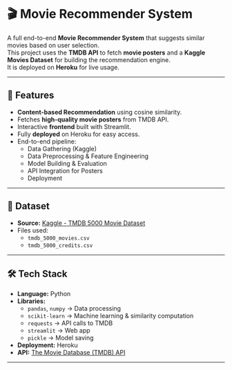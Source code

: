 # 🎬 Movie Recommender System

A full end-to-end **Movie Recommender System** that suggests similar movies based on user selection.  
This project uses the **TMDB API** to fetch **movie posters** and a **Kaggle Movies Dataset** for building the recommendation engine.  
It is deployed on **Heroku** for live usage.

---

## 🚀 Features
- **Content-based Recommendation** using cosine similarity.
- Fetches **high-quality movie posters** from TMDB API.
- Interactive **frontend** built with Streamlit.
- Fully **deployed** on Heroku for easy access.
- End-to-end pipeline:
  - Data Gathering (Kaggle)
  - Data Preprocessing & Feature Engineering
  - Model Building & Evaluation
  - API Integration for Posters
  - Deployment

---

## 📂 Dataset
- **Source:** [Kaggle - TMDB 5000 Movie Dataset](https://www.kaggle.com/datasets/tmdb/tmdb-movie-metadata)
- Files used:
  - `tmdb_5000_movies.csv`
  - `tmdb_5000_credits.csv`

---

## 🛠️ Tech Stack
- **Language:** Python
- **Libraries:**
  - `pandas`, `numpy` → Data processing
  - `scikit-learn` → Machine learning & similarity computation
  - `requests` → API calls to TMDB
  - `streamlit` → Web app
  - `pickle` → Model saving
- **Deployment:** Heroku
- **API:** [The Movie Database (TMDB) API](https://www.themoviedb.org/documentation/api)

---

